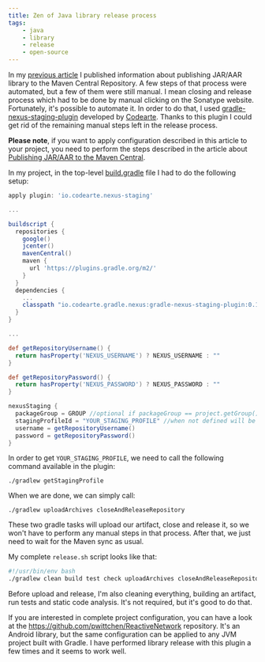```yaml
---
title: Zen of Java library release process
tags:
    - java
    - library
    - release
    - open-source
---
```


In my [previous article](/2019/05/24/publishing-jar-aar-to-maven-central/) I published information about publishing JAR/AAR library to the Maven Central Repository. A few steps of that process were automated, but a few of them were still manual. I mean closing and release process which had to be done by manual clicking on the Sonatype website. Fortunately, it's possible to automate it. In order to do that, I used [gradle-nexus-staging-plugin](https://github.com/Codearte/gradle-nexus-staging-plugin) developed by [Codearte](https://github.com/Codearte). Thanks to this plugin I could get rid of the remaining manual steps left in the release process. 

**Please note**, if you want to apply configuration described in this article to your project, you need to perform the steps described in the article about [Publishing JAR/AAR to the Maven Central](/2019/05/24/publishing-jar-aar-to-maven-central/).

In my project, in the top-level [build.gradle](https://github.com/pwittchen/ReactiveNetwork/blob/RxJava2.x/build.gradle) file I had to do the following setup:

```gradle
apply plugin: 'io.codearte.nexus-staging'

...

buildscript {
  repositories {
    google()
    jcenter()
    mavenCentral()
    maven {
      url 'https://plugins.gradle.org/m2/'
    }
  }
  dependencies {
    ...
    classpath "io.codearte.gradle.nexus:gradle-nexus-staging-plugin:0.12.0"
  }
}

...

def getRepositoryUsername() {
  return hasProperty('NEXUS_USERNAME') ? NEXUS_USERNAME : ""
}

def getRepositoryPassword() {
  return hasProperty('NEXUS_PASSWORD') ? NEXUS_PASSWORD : ""
}

nexusStaging {
  packageGroup = GROUP //optional if packageGroup == project.getGroup()
  stagingProfileId = "YOUR_STAGING_PROFILE" //when not defined will be got from server using "packageGroup"
  username = getRepositoryUsername()
  password = getRepositoryPassword()
}
```

In order to get `YOUR_STAGING_PROFILE`, we need to call the following command available in the plugin:

```
./gradlew getStagingProfile
```

When we are done, we can simply call:

```
./gradlew uploadArchives closeAndReleaseRepository
```

These two gradle tasks will upload our artifact, close and release it, so we won't have to perform any manual steps in that process. After that, we just need to wait for the Maven sync as usual.

My complete `release.sh` script looks like that:

```bash
#!/usr/bin/env bash
./gradlew clean build test check uploadArchives closeAndReleaseRepository
```

Before upload and release, I'm also cleaning everything, building an artifact, run tests and static code analysis. It's not required, but it's good to do that.

If you are interested in complete project configuration, you can have a look at the https://github.com/pwittchen/ReactiveNetwork repository. It's an Android library, but the same configuration can be applied to any JVM project built with Gradle. I have performed library release with this plugin a few times and it seems to work well.
